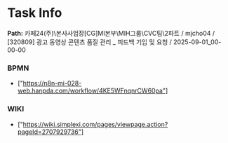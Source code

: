 # Task Info

**Path:** 카페24(주)\본사사업장\[CG]MI본부\MIH그룹\CVC팀\2파트 / mjcho04 / [320809] 광고 동영상 콘텐츠 품질 관리 _ 피드백 기입 및 요청 / 2025-09-01_00-00-00

### BPMN
- ["https://n8n-mi-028-web.hanpda.com/workflow/4KE5WFnqnrCW60pa"]

### WIKI
- ["https://wiki.simplexi.com/pages/viewpage.action?pageId=2707929736"]

